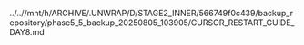 ../..//mnt/h/ARCHIVE/.UNWRAP/D/STAGE2_INNER/566749f0c439/backup_repository/phase5_5_backup_20250805_103905/CURSOR_RESTART_GUIDE_DAY8.md